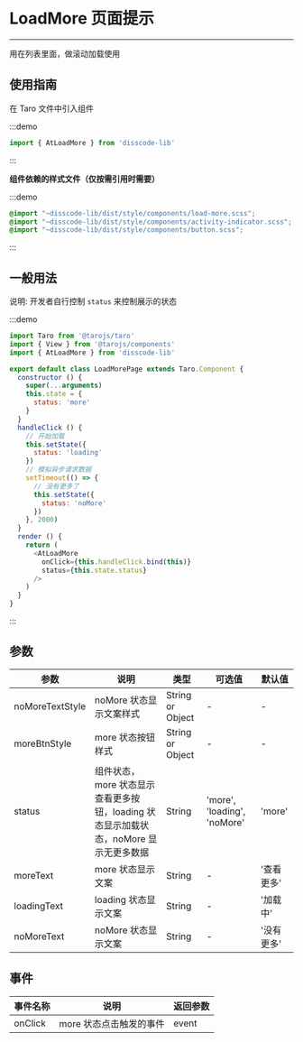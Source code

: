 # LoadMore 页面提示

---
用在列表里面，做滚动加载使用

## 使用指南

在 Taro 文件中引入组件

:::demo
```js
import { AtLoadMore } from 'disscode-lib'
```
:::

**组件依赖的样式文件（仅按需引用时需要）**

:::demo
```scss
@import "~disscode-lib/dist/style/components/load-more.scss";
@import "~disscode-lib/dist/style/components/activity-indicator.scss";
@import "~disscode-lib/dist/style/components/button.scss";
```
:::

## 一般用法

说明: 开发者自行控制 `status` 来控制展示的状态

:::demo

```js
import Taro from '@tarojs/taro'
import { View } from '@tarojs/components'
import { AtLoadMore } from 'disscode-lib'

export default class LoadMorePage extends Taro.Component {
  constructor () {
    super(...arguments)
    this.state = {
      status: 'more'
    }
  }
  handleClick () {
    // 开始加载
    this.setState({
      status: 'loading'
    })
    // 模拟异步请求数据
    setTimeout(() => {
      // 没有更多了
      this.setState({
        status: 'noMore'
      })
    }, 2000)
  }
  render () {
    return (
      <AtLoadMore
        onClick={this.handleClick.bind(this)}
        status={this.state.status}
      />
    )
  }
}
```

:::

## 参数

| 参数 | 说明   | 类型    | 可选值   | 默认值   |
| ----| ----- | --------| ------- | -------- |
| noMoreTextStyle | noMore 状态显示文案样式 | String or Object | - | - |
| moreBtnStyle | more 状态按钮样式 | String or Object  | - | - |
| status | 组件状态，more 状态显示查看更多按钮，loading 状态显示加载状态，noMore 显示无更多数据 | String  | 'more', 'loading', 'noMore' | 'more' |
| moreText | more 状态显示文案 | String  | - | '查看更多' |
| loadingText | loading 状态显示文案 | String  | - | '加载中' |
| noMoreText | noMore 状态显示文案 | String  | - | '没有更多' |

## 事件

| 事件名称 | 说明          | 返回参数  |
|---------- |-------------- |---------- |
| onClick | more 状态点击触发的事件 | event  |
